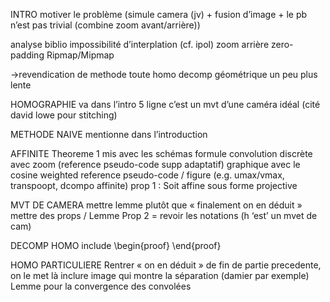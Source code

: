 INTRO
motiver le problème (simule camera (jv) + fusion d’image + le pb n’est pas trivial (combine zoom avant/arrière))

analyse biblio
	impossibilité d’interplation (cf. ipol)
	zoom arrière zero-padding
	Ripmap/Mipmap

->revendication de methode
	toute homo
	decomp géométrique
	un peu plus lente




HOMOGRAPHIE
	va dans l’intro 5 ligne
	c’est un mvt d’une caméra idéal (cité david lowe pour stitching)

METHODE NAIVE
	mentionne dans l’introduction 


AFFINITE
	Theoreme 1 mis avec les schémas
	formule convolution discrète avec zoom (reference pseudo-code supp adaptatif)
	graphique avec le cosine weighted
	reference pseudo-code / figure (e.g. umax/vmax, transpoopt, dcompo affinite)
	prop 1 : Soit affine sous forme projective




MVT DE CAMERA
	mettre lemme plutôt que « finalement on en déduit »
	mettre des props / Lemme
	Prop 2 = revoir les notations (h ‘est’ un mvet de cam)

DECOMP HOMO
	include \begin{proof} \end{proof}

HOMO PARTICULIERE
	Rentrer « on en déduit » de fin de partie precedente, on le met là
	inclure image qui montre la séparation (damier par exemple)
	Lemme pour la convergence des convolées

